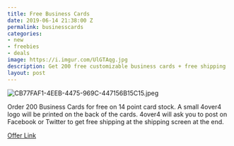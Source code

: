 ```yaml
---
title: Free Business Cards
date: 2019-06-14 21:38:00 Z
permalink: businesscards
categories:
- new
- freebies
- deals
image: https://i.imgur.com/UlGTAqg.jpg
description: Get 200 free customizable business cards + free shipping
layout: post
---
```


![CB77FAF1-4EEB-4475-969C-447156B15C15.jpeg](/uploads/CB77FAF1-4EEB-4475-969C-447156B15C15.jpeg)

Order 200 Business Cards for free on 14 point card stock. A small 4over4 logo will be printed on the back of the cards. 4over4 will ask you to post on Facebook or Twitter to get free shipping at the shipping screen at the end.

[Offer Link](https://www.4over4.com/printing/free-business-cards?PageSpeed=noscript)